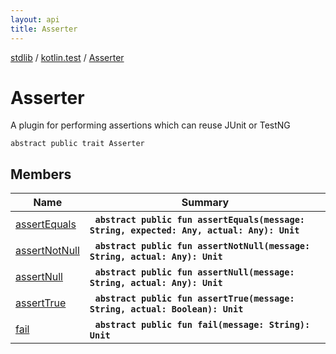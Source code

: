 ```yaml
---
layout: api
title: Asserter
---
```

[stdlib](../../index.md) / [kotlin.test](../index.md) / [Asserter](index.md)

# Asserter
A plugin for performing assertions which can reuse JUnit or TestNG
```
abstract public trait Asserter
```

## Members

| Name | Summary |
|------|---------|
|[assertEquals](assertEquals.md)|&nbsp;&nbsp;**`abstract public fun assertEquals(message: String, expected: Any, actual: Any): Unit`**<br>|
|[assertNotNull](assertNotNull.md)|&nbsp;&nbsp;**`abstract public fun assertNotNull(message: String, actual: Any): Unit`**<br>|
|[assertNull](assertNull.md)|&nbsp;&nbsp;**`abstract public fun assertNull(message: String, actual: Any): Unit`**<br>|
|[assertTrue](assertTrue.md)|&nbsp;&nbsp;**`abstract public fun assertTrue(message: String, actual: Boolean): Unit`**<br>|
|[fail](fail.md)|&nbsp;&nbsp;**`abstract public fun fail(message: String): Unit`**<br>|
